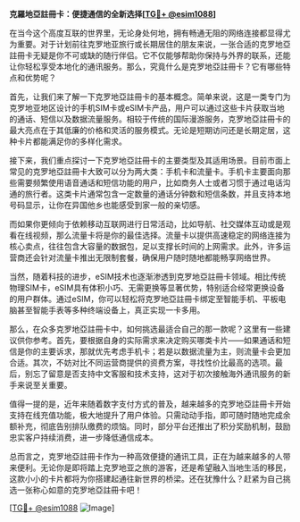 **克羅地亞註冊卡：便捷通信的全新选择[[TG💪+ @esim1088](https://t.me/s/esim1088)]**

在当今这个高度互联的世界里，无论身处何地，拥有畅通无阻的网络连接都显得尤为重要。对于计划前往克罗地亚旅行或长期居住的朋友来说，一张合适的克罗地亞註冊卡无疑是你不可或缺的随行伴侣。它不仅能够帮助你保持与外界的联系，还能让你轻松享受本地化的通讯服务。那么，究竟什么是克罗地亞註冊卡？它有哪些特点和优势呢？

首先，让我们来了解一下克罗地亞註冊卡的基本概念。简单来说，这是一类专门为克罗地亚地区设计的手机SIM卡或eSIM卡产品，用户可以通过这些卡片获取当地的通话、短信以及数据流量服务。相较于传统的国际漫游服务，克罗地亞註冊卡的最大亮点在于其低廉的价格和灵活的服务模式。无论是短期访问还是长期定居，这种卡片都能满足你的多样化需求。

接下来，我们重点探讨一下克罗地亞註冊卡的主要类型及其适用场景。目前市面上常见的克罗地亞註冊卡大致可以分为两大类：手机卡和流量卡。手机卡主要面向那些需要频繁使用语音通话和短信功能的用户，比如商务人士或者习惯于通过电话沟通的旅行者。这类卡片通常包含一定数量的通话分钟数和短信条数，并且支持本地号码显示，让你在异国他乡也能感受到家一般的亲切感。

而如果你更倾向于依赖移动互联网进行日常活动，比如导航、社交媒体互动或是观看在线视频，那么流量卡将是你的最佳选择。流量卡以提供高速稳定的网络连接为核心卖点，往往包含大容量的数据包，足以支撑长时间的上网需求。此外，许多运营商还会针对流量卡推出无限制套餐，确保用户随时随地都能畅享网络世界。

当然，随着科技的进步，eSIM技术也逐渐渗透到克罗地亞註冊卡领域。相比传统物理SIM卡，eSIM具有体积小巧、无需更换等显著优势，特别适合经常更换设备的用户群体。通过eSIM，你可以轻松将克罗地亞註冊卡绑定至智能手机、平板电脑甚至智能手表等多种终端设备上，真正实现一卡多用。

那么，在众多克罗地亞註冊卡中，如何挑选最适合自己的那一款呢？这里有一些建议供你参考。首先，要根据自身的实际需求来决定购买哪类卡片——如果通话和短信是你的主要诉求，那就优先考虑手机卡；若是以数据流量为主，则流量卡会更加合适。其次，不妨对比不同运营商提供的资费方案，寻找性价比最高的选项。最后，别忘了留意是否支持中文客服和技术支持，这对于初次接触海外通讯服务的新手来说至关重要。

值得一提的是，近年来随着数字支付方式的普及，越来越多的克罗地亞註冊卡开始支持在线充值功能，极大地提升了用户体验。只需动动手指，即可随时随地完成余额补充，彻底告别排队缴费的烦恼。同时，部分平台还推出了积分奖励机制，鼓励忠实客户持续消费，进一步降低通信成本。

总而言之，克罗地亞註冊卡作为一种高效便捷的通讯工具，正在为越来越多的人带来便利。无论你是即将踏上克罗地亚之旅的游客，还是希望融入当地生活的移民，这款小小的卡片都将为你搭建起通往新世界的桥梁。还在犹豫什么？赶紧为自己挑选一张称心如意的克罗地亞註冊卡吧！

[[TG💪+ @esim1088](https://t.me/s/esim1088) ![Image](https://i.postimg.cc/4NQfJmqS/Snipaste-2025-05-13-00-14-12.png)]